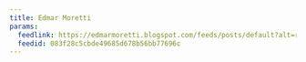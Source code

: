 ```yaml
---
title: Edmar Moretti
params:
  feedlink: https://edmarmoretti.blogspot.com/feeds/posts/default?alt=rss
  feedid: 083f28c5cbde49685d678b56bb77696c
---
```

